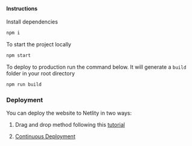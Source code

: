 #### Instructions

Install dependencies

```bash
npm i
```

To start the project locally

```bash
npm start
```

To deploy to production run the command below. It will generate a `build` folder in your root directory

```bash
npm run build
```

### Deployment

You can deploy the website to Netlity in two ways:

1. Drag and drop method following this [tutorial](https://www.freecodecamp.org/news/how-to-deploy-a-react-application-to-netlify-363b8a98a985/)

2. [Continuous Deployment](https://docs.netlify.com/configure-builds/get-started/)
